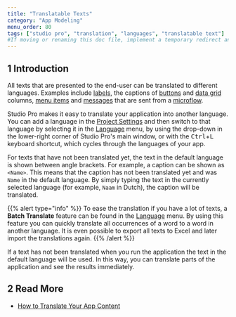 ```yaml
---
title: "Translatable Texts"
category: "App Modeling"
menu_order: 80
tags: ["studio pro", "translation", "languages", "translatable text"]
#If moving or renaming this doc file, implement a temporary redirect and let the respective team know they should update the URL in the product. See Mapping to Products for more details.
---
```


## 1 Introduction

All texts that are presented to the end-user can be translated to different languages. Examples include [labels](label), the captions of [buttons](button-widgets) and [data grid](data-grid) columns, [menu items](menu#menu-item) and [messages](show-message) that are sent from a [microflow](microflows).

Studio Pro makes it easy to translate your application into another language. You can add a language in the [Project Settings](project-settings) and then switch to that language by selecting it in the [Language](menus#language) menu, by using the drop-down in the lower-right corner of Studio Pro's main window, or with the <kbd>Ctrl</kbd>+<kbd>L</kbd> keyboard shortcut, which cycles through the languages of your app.

For texts that have not been translated yet, the text in the default language is shown between angle brackets. For example, a caption can be shown as `<Name>`. This means that the caption has not been translated yet and was `Name` in the default language. By simply typing the text in the currently selected language (for example, `Naam` in Dutch), the caption will be translated.

{{% alert type="info" %}}
To ease the translation if you have a lot of texts, a **Batch Translate** feature can be found in the [Language](menus#language) menu. By using this feature you can quickly translate all occurrences of a word to a word in another language. It is even possible to export all texts to Excel and later import the translations again.
{{% /alert %}}

If a text has not been translated when you run the application the text in the default language will be used. In this way, you can translate parts of the application and see the results immediately.

## 2 Read More

* [How to Translate Your App Content](/howto/collaboration-requirements-management/translate-your-app-content)
